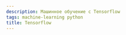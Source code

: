 ```yaml
---
description: Машинное обучение с Tensorflow
tags: machine-learning python
title: Tensorflow
---
```

